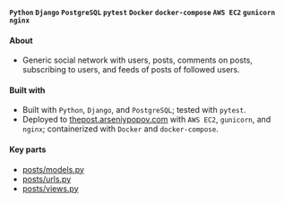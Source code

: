 __`Python` `Django` `PostgreSQL` `pytest` `Docker` `docker-compose` `AWS EC2` `gunicorn` `nginx`__

#### About
- Generic social network with users, posts, comments on posts, subscribing to users, and feeds of posts of followed users.

#### Built with
- Built with `Python`, `Django`, and `PostgreSQL`; tested with `pytest`.
- Deployed to [thepost.arseniypopov.com](http://thepost.arseniypopov.com/) with `AWS EC2`, `gunicorn`, and `nginx`; containerized with `Docker` and `docker-compose`.

#### Key parts
- [posts/models.py](posts/models.py)
- [posts/urls.py](posts/urls.py)
- [posts/views.py](posts/views.py)